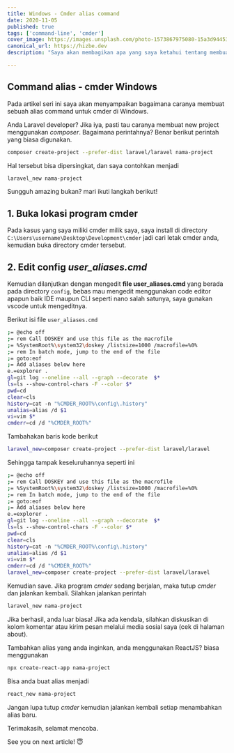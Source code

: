 ```yaml
---
title: Windows - Cmder alias command
date: 2020-11-05
published: true
tags: ['command-line', 'cmder']
cover_image: https://images.unsplash.com/photo-1573867975080-15a3d9445345?ixlib=rb-1.2.1&ixid=eyJhcHBfaWQiOjEyMDd9&auto=format&fit=crop&w=1050&q=80
canonical_url: https://hizbe.dev
description: "Saya akan membagikan apa yang saya ketahui tentang membuat alias command di cmder pada OS Windows agar kinerja development kita lebih efektif."

---
```


<i class="fa fa-quote-left fa-3x fa-pull-left" aria-hidden="true"></i>
<h2>Command alias - cmder Windows</h2>

Pada artikel seri ini saya akan menyampaikan bagaimana caranya membuat sebuah alias command untuk cmder di Windows. 

Anda Laravel developer? Jika iya, pasti tau caranya membuat new project menggunakan *composer*. Bagaimana perintahnya? Benar berikut perintah yang biasa digunakan.
```bash
composer create-project --prefer-dist laravel/laravel nama-project
```

Hal tersebut bisa dipersingkat, dan saya contohkan menjadi
```bash
laravel_new nama-project
```

Sungguh amazing bukan? mari ikuti langkah berikut!

## 1.  Buka lokasi program cmder

Pada kasus yang saya miliki cmder milik saya, saya install di directory `C:\Users\username\Desktop\Development\cmder` jadi cari letak cmder anda, kemudian buka directory cmder tersebut.

## 2. Edit config *user_aliases.cmd*

Kemudian dilanjutkan dengan mengedit **file user_aliases.cmd** yang berada pada directory `config`, bebas mau mengedit menggunakan code editor apapun baik IDE maupun CLI seperti nano salah satunya, saya gunakan vscode untuk mengeditnya.

Berikut isi file `user_aliases.cmd`
```bash
;= @echo off
;= rem Call DOSKEY and use this file as the macrofile
;= %SystemRoot%\system32\doskey /listsize=1000 /macrofile=%0%
;= rem In batch mode, jump to the end of the file
;= goto:eof
;= Add aliases below here
e.=explorer .
gl=git log --oneline --all --graph --decorate  $*
ls=ls --show-control-chars -F --color $*
pwd=cd
clear=cls
history=cat -n "%CMDER_ROOT%\config\.history"
unalias=alias /d $1
vi=vim $*
cmderr=cd /d "%CMDER_ROOT%"
```

Tambahakan baris kode berikut
```bash
laravel_new=composer create-project --prefer-dist laravel/laravel
```

Sehingga tampak keseluruhannya seperti ini
```bash
;= @echo off
;= rem Call DOSKEY and use this file as the macrofile
;= %SystemRoot%\system32\doskey /listsize=1000 /macrofile=%0%
;= rem In batch mode, jump to the end of the file
;= goto:eof
;= Add aliases below here
e.=explorer .
gl=git log --oneline --all --graph --decorate  $*
ls=ls --show-control-chars -F --color $*
pwd=cd
clear=cls
history=cat -n "%CMDER_ROOT%\config\.history"
unalias=alias /d $1
vi=vim $*
cmderr=cd /d "%CMDER_ROOT%"
laravel_new=composer create-project --prefer-dist laravel/laravel
```

Kemudian save. Jika program *cmder* sedang berjalan, maka tutup *cmder* dan jalankan kembali. Silahkan jalankan perintah
```bash
laravel_new nama-project
```

Jika berhasil, anda luar biasa!
Jika ada kendala, silahkan diskusikan di kolom komentar atau kirim pesan melalui media sosial saya (cek di halaman about).

Tambahkan alias yang anda inginkan, anda menggunakan ReactJS? biasa menggunakan
```bash
npx create-react-app nama-project
```

Bisa anda buat alias menjadi
```bash
react_new nama-project
```
Jangan lupa tutup *cmder* kemudian jalankan kembali setiap menambahkan alias baru.

Terimakasih, selamat mencoba.

See you on next article! 😇